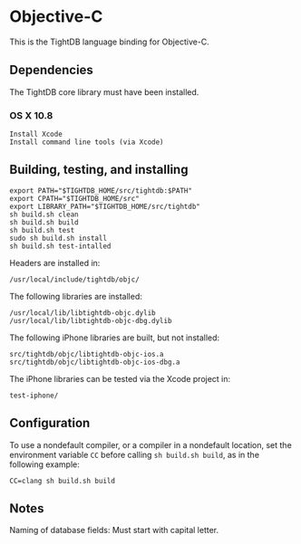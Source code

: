 Objective-C
===========

This is the TightDB language binding for Objective-C.


Dependencies
------------

The TightDB core library must have been installed.

### OS X 10.8

    Install Xcode
    Install command line tools (via Xcode)


Building, testing, and installing
---------------------------------

    export PATH="$TIGHTDB_HOME/src/tightdb:$PATH"
    export CPATH="$TIGHTDB_HOME/src"
    export LIBRARY_PATH="$TIGHTDB_HOME/src/tightdb"
    sh build.sh clean
    sh build.sh build
    sh build.sh test
    sudo sh build.sh install
    sh build.sh test-intalled

Headers are installed in:

    /usr/local/include/tightdb/objc/

The following libraries are installed:

    /usr/local/lib/libtightdb-objc.dylib
    /usr/local/lib/libtightdb-objc-dbg.dylib

The following iPhone libraries are built, but not installed:

    src/tightdb/objc/libtightdb-objc-ios.a
    src/tightdb/objc/libtightdb-objc-ios-dbg.a

The iPhone libraries can be tested via the Xcode project in:

    test-iphone/


Configuration
-------------

To use a nondefault compiler, or a compiler in a nondefault location,
set the environment variable `CC` before calling `sh build.sh build`,
as in the following example:

    CC=clang sh build.sh build


Notes
-----

Naming of database fields: Must start with capital letter.
